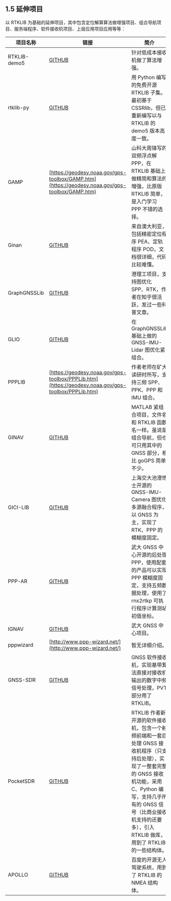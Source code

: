 ## 1.5 延伸项目

以 RTKLIB 为基础的延伸项目，其中包含定位解算算法做增强项目、组合导航项目、服务端程序、软件接收机项目、上层应用项目应用等等：

| 项目名称 | 链接 | 简介 |
| --- | --- | --- |
| RTKLIB-demo5 | [GITHUB](https://github.com/rtklibexplorer/RTKLIB) | 针对低成本接收机做了算法增强。 |
| rtklib-py | [GITHUB](https://github.com/rtklibexplorer/rtklib-py) | 用 Python 编写的免费开源 RTKLIB 子集。最初基于 CSSRlib，但已重新编写以与 RTKLIB 的 demo5 版本高度一致。 |
| GAMP | [https://geodesy.noaa.gov/gps-toolbox/GAMP.htm](https://geodesy.noaa.gov/gps-toolbox/GAMP.htm) | 山科大周锋写的双频浮点解 PPP，在 RTKLIB 基础上做精简和算法的增强，比原版 RTKLIB 简单，是入门学习 PPP 不错的选择。 |
| Ginan | [GITHUB](https://github.com/GeoscienceAustralia/ginan) | 来自澳大利亚，包括精密定位程序 PEA、定轨程序 POD，文档很详细，代码比较难懂。 |
| GraphGNSSLib | [GITHUB](https://github.com/weisongwen/GraphGNSSLib) | 港理工项目，支持图优化 SPP、RTK，作者在知乎很活跃，发过一些科普文章。 |
| GLIO | [GITHUB](https://github.com/XikunLiu-huskit/GLIO) | 在 GraphGNSSLib 基础上做的 GNSS-IMU-Lidar 图优化紧组合。 |
| PPPLIB | [https://geodesy.noaa.gov/gps-toolbox/PPPLib.htm](https://geodesy.noaa.gov/gps-toolbox/PPPLib.htm) | 作者老师在矿大读研时所写，支持三频 SPP、PPK、PPP 和 IMU 组合。 |
| GINAV | [GITHUB](https://github.com/kaichen686/GINav) | MATLAB 紧组合项目，文件名和 RTKLIB 函数名一样。虽说是组合导航，但也可只用其中的 GNSS 部分，相比 goGPS 简单不少。 |
| GICI-LIB | [GITHUB](https://github.com/chichengcn/gici-open) | 上海交大池澄博士开源的 GNSS-IMU-Camera 图优化多源融合程序，以 GNSS 为主，实现了 RTK、PPP 的模糊度固定。 |
| PPP-AR | [GITHUB](https://github.com/PrideLab/PRIDE-PPPAR) | 武大 GNSS 中心开源的后处理 PPP，使用配套的产品可以实现 PPP 模糊度固定，支持五频数据处理，使用了 rnx2rtkp 可执行程序计算测站初值坐标。 |
| IGNAV | [GITHUB](https://github.com/Erensu/ignav) | 武大 GNSS 中心项目。 |
| pppwizard | [http://www.ppp-wizard.net/](http://www.ppp-wizard.net/) | 暂无详细介绍。 |
| GNSS-SDR | [GITHUB](https://github.com/gnss-sdr/gnss-sdr) | GNSS 软件接收机，实现基带算法直接对接收机输出的数字中频信号处理，PVT 部分用了 RTKLIB。 |
| PocketSDR | [GITHUB](https://github.com/tomojitakasu/PocketSDR) | RTKLIB 作者新开源的软件接收机，包含一个射频前端和一套后处理 GNSS 接收机程序（只支持后处理），实现了一整套完整的 GNSS 接收机功能，采用 C、Python 编写，支持几乎所有的 GNSS 信号（比商业接收机支持的还要多），引入 RTKLIB 做库，用到了 RTKLIB 的一些结构体。 |
| APOLLO | [GITHUB](https://github.com/ApolloAuto/apollo) | 百度的开源无人驾驶系统，用到了 RTKLIB 的 NMEA 结构体。 |

<GiscusTalk />
